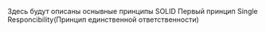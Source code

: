 Здесь будут описаны оснывные принципы SOLID
Первый принцип Single Responcibility(Принцип единственной ответственности)
